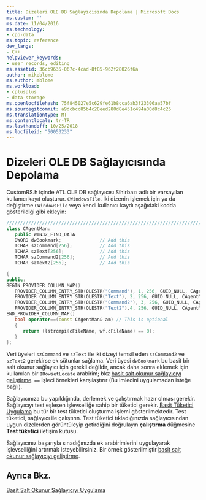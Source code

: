 ```yaml
---
title: Dizeleri OLE DB Sağlayıcısında Depolama | Microsoft Docs
ms.custom: ''
ms.date: 11/04/2016
ms.technology:
- cpp-data
ms.topic: reference
dev_langs:
- C++
helpviewer_keywords:
- user records, editing
ms.assetid: 36cb9635-067c-4cad-8f85-962f28026f6a
author: mikeblome
ms.author: mblome
ms.workload:
- cplusplus
- data-storage
ms.openlocfilehash: 75f845027e5c629fe61b8cca6ab3f23306aa57bf
ms.sourcegitcommit: a9dcbcc85b4c28eed280d8e451c494a00d8c4c25
ms.translationtype: MT
ms.contentlocale: tr-TR
ms.lasthandoff: 10/25/2018
ms.locfileid: "50053233"
---
```

# <a name="storing-strings-in-the-ole-db-provider"></a>Dizeleri OLE DB Sağlayıcısında Depolama

CustomRS.h içinde ATL OLE DB sağlayıcısı Sihirbazı adlı bir varsayılan kullanıcı kayıt oluşturur. `CWindowsFile`. İki dizenin işlemek için ya da değiştirme `CWindowsFile` veya kendi kullanıcı kaydı aşağıdaki kodda gösterildiği gibi ekleyin:

```cpp
////////////////////////////////////////////////////////////////////////
class CAgentMan:
   public WIN32_FIND_DATA
   DWORD dwBookmark;              // Add this
   TCHAR szCommand[256];          // Add this
   TCHAR szText[256];             // Add this
   TCHAR szCommand2[256];         // Add this
   TCHAR szText2[256];            // Add this

{
public:
BEGIN_PROVIDER_COLUMN_MAP()
   PROVIDER_COLUMN_ENTRY_STR(OLESTR("Command"), 1, 256, GUID_NULL, CAgentMan, szCommand)
   PROVIDER_COLUMN_ENTRY_STR(OLESTR("Text"), 2, 256, GUID_NULL, CAgentMan, szText)
   PROVIDER_COLUMN_ENTRY_STR(OLESTR("Command2"), 3, 256, GUID_NULL, CAgentMan, szCommand2)
   PROVIDER_COLUMN_ENTRY_STR(OLESTR("Text2"),4, 256, GUID_NULL, CAgentMan, szText2)
END_PROVIDER_COLUMN_MAP()
   bool operator==(const CAgentMan& am) // This is optional
   {
      return (lstrcmpi(cFileName, wf.cFileName) == 0);
   }
};
```

Veri üyeleri `szCommand` ve `szText` ile iki dizeyi temsil eden `szCommand2` ve `szText2` gerekirse ek sütunlar sağlama. Veri üyesi `dwBookmark` bu basit bir salt okunur sağlayıcı için gerekli değildir, ancak daha sonra eklemek için kullanılan bir `IRowsetLocate` arabirim; bkz [basit salt okunur sağlayıcıyı geliştirme](../../data/oledb/enhancing-the-simple-read-only-provider.md). `==` İşleci örnekleri karşılaştırır (Bu imlecini uygulamadan isteğe bağlı).

Sağlayıcınıza bu yapıldığında, derlemek ve çalıştırmak hazır olması gerekir. Sağlayıcıyı test eşleşen işlevselliğe sahip bir tüketici gerekir. [Basit Tüketici Uygulama](../../data/oledb/implementing-a-simple-consumer.md) bu tür bir test tüketici oluşturma işlemi gösterilmektedir. Test tüketici, sağlayıcı ile çalıştırın. Test tüketici tıkladığınızda sağlayıcısından uygun dizelerden görüntüleyip getirdiğini doğrulayın **çalıştırma** düğmesine **Test tüketici** iletişim kutusu.

Sağlayıcınız başarıyla sınadığınızda ek arabirimlerini uygulayarak işlevselliğini artırmak isteyebilirsiniz. Bir örnek gösterilmiştir [basit salt okunur sağlayıcıyı geliştirme](../../data/oledb/enhancing-the-simple-read-only-provider.md).

## <a name="see-also"></a>Ayrıca Bkz.

[Basit Salt Okunur Sağlayıcıyı Uygulama](../../data/oledb/implementing-the-simple-read-only-provider.md)